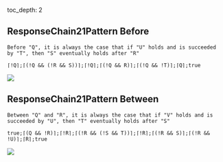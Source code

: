 toc_depth: 2

## ResponseChain21Pattern Before
```
Before "Q", it is always the case that if "U" holds and is succeeded by "T", then "S" eventually holds after "R"
```
```
⌈!Q⌉;⌈(!Q && (!R && S))⌉;⌈!Q⌉;⌈(!Q && R)⌉;⌈(!Q && !T)⌉;⌈Q⌉;true
```
![](/img/patterns/ResponseChain21Pattern_Before.svg)

## ResponseChain21Pattern Between
```
Between "Q" and "R", it is always the case that if "V" holds and is succeeded by "U", then "T" eventually holds after "S"
```
```
true;⌈(Q && !R)⌉;⌈!R⌉;⌈(!R && (!S && T))⌉;⌈!R⌉;⌈(!R && S)⌉;⌈(!R && !U)⌉;⌈R⌉;true
```
![](/img/patterns/ResponseChain21Pattern_Between.svg)


